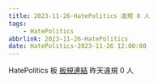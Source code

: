 ```yaml
---
title: 2023-11-26-HatePolitics 違規 0 人
tags:
    - HatePolitics
abbrlink: 2023-11-26-HatePolitics
date: HatePolitics-2023-11-26 12:00:00
---
```

HatePolitics 板 [板規連結](https://www.ptt.cc/bbs/HatePolitics/M.1617115262.A.D60.html)
昨天違規 0 人
